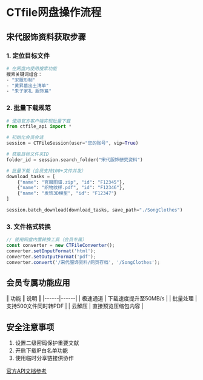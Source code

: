 # CTfile网盘操作流程

## 宋代服饰资料获取步骤

### 1. 定位目标文件
```bash
# 在网盘内使用搜索功能
搜索关键词组合：
- "宋服形制"
- "黄昇墓出土清单"
- "朱子家礼 服饰篇"
```

### 2. 批量下载规范
```python
# 使用官方客户端实现批量下载
from ctfile_api import *

# 初始化会员会话
session = CTFileSession(user="您的账号", vip=True)

# 获取目标文件夹ID 
folder_id = session.search_folder("宋代服饰研究资料")

# 批量下载（会员支持100+文件并发）
download_tasks = [
    {"name": "官服图谱.zip", "id": "F12345"},
    {"name": "织物纹样.pdf", "id": "F12346"},
    {"name": "发饰3D模型", "id": "F12347"}
]

session.batch_download(download_tasks, save_path="./SongClothes")
```

### 3. 文件格式转换
```javascript
// 使用网盘内置转换工具（会员专属）
const converter = new CTFileConverter();
converter.setInputFormat('html');
converter.setOutputFormat('pdf');
converter.convert('/宋代服饰资料/网页存档', '/SongClothes');
```

## 会员专属功能应用
‖ 功能 ‖ 说明 ‖
|------|------|
| 极速通道 | 下载速度提升至50MB/s |
| 批量处理 | 支持500文件同时转PDF |
| 云解压 | 直接预览压缩包内容 |

## 安全注意事项
1. 设置二级密码保护重要文献
2. 开启下载IP白名单功能
3. 使用临时分享链接供协作

[官方API文档参考](https://developer.ctfile.com/vip-api) 